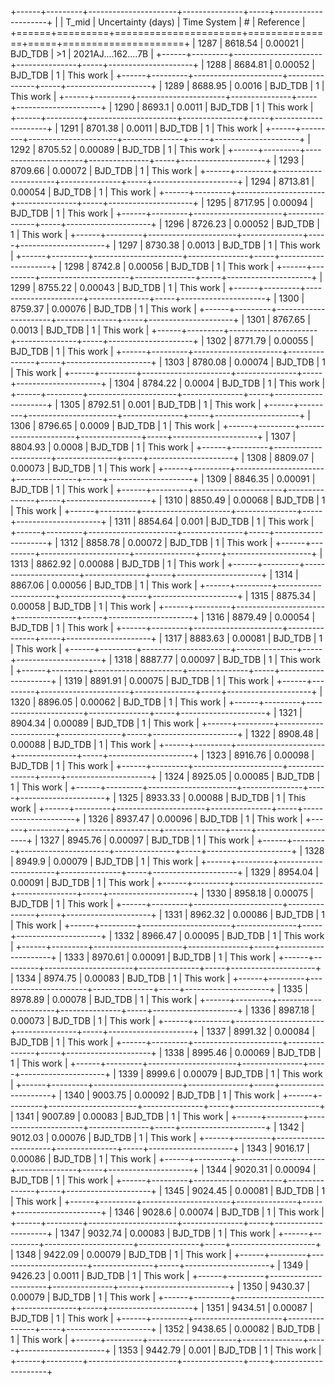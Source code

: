 +------+---------+----------------------+---------------+-----+---------------------+
|      |   T_mid |   Uncertainty (days) | Time System   | #   | Reference           |
+======+=========+======================+===============+=====+=====================+
| 1287 | 8618.54 |              0.00021 | BJD_TDB       | >1  | 2021AJ....162....7B |
+------+---------+----------------------+---------------+-----+---------------------+
| 1288 | 8684.81 |              0.00052 | BJD_TDB       | 1   | This work           |
+------+---------+----------------------+---------------+-----+---------------------+
| 1289 | 8688.95 |              0.0016  | BJD_TDB       | 1   | This work           |
+------+---------+----------------------+---------------+-----+---------------------+
| 1290 | 8693.1  |              0.0011  | BJD_TDB       | 1   | This work           |
+------+---------+----------------------+---------------+-----+---------------------+
| 1291 | 8701.38 |              0.0011  | BJD_TDB       | 1   | This work           |
+------+---------+----------------------+---------------+-----+---------------------+
| 1292 | 8705.52 |              0.00089 | BJD_TDB       | 1   | This work           |
+------+---------+----------------------+---------------+-----+---------------------+
| 1293 | 8709.66 |              0.00072 | BJD_TDB       | 1   | This work           |
+------+---------+----------------------+---------------+-----+---------------------+
| 1294 | 8713.81 |              0.00054 | BJD_TDB       | 1   | This work           |
+------+---------+----------------------+---------------+-----+---------------------+
| 1295 | 8717.95 |              0.00094 | BJD_TDB       | 1   | This work           |
+------+---------+----------------------+---------------+-----+---------------------+
| 1296 | 8726.23 |              0.00052 | BJD_TDB       | 1   | This work           |
+------+---------+----------------------+---------------+-----+---------------------+
| 1297 | 8730.38 |              0.0013  | BJD_TDB       | 1   | This work           |
+------+---------+----------------------+---------------+-----+---------------------+
| 1298 | 8742.8  |              0.00056 | BJD_TDB       | 1   | This work           |
+------+---------+----------------------+---------------+-----+---------------------+
| 1299 | 8755.22 |              0.00043 | BJD_TDB       | 1   | This work           |
+------+---------+----------------------+---------------+-----+---------------------+
| 1300 | 8759.37 |              0.00076 | BJD_TDB       | 1   | This work           |
+------+---------+----------------------+---------------+-----+---------------------+
| 1301 | 8767.65 |              0.0013  | BJD_TDB       | 1   | This work           |
+------+---------+----------------------+---------------+-----+---------------------+
| 1302 | 8771.79 |              0.00055 | BJD_TDB       | 1   | This work           |
+------+---------+----------------------+---------------+-----+---------------------+
| 1303 | 8780.08 |              0.00074 | BJD_TDB       | 1   | This work           |
+------+---------+----------------------+---------------+-----+---------------------+
| 1304 | 8784.22 |              0.0004  | BJD_TDB       | 1   | This work           |
+------+---------+----------------------+---------------+-----+---------------------+
| 1305 | 8792.51 |              0.001   | BJD_TDB       | 1   | This work           |
+------+---------+----------------------+---------------+-----+---------------------+
| 1306 | 8796.65 |              0.0009  | BJD_TDB       | 1   | This work           |
+------+---------+----------------------+---------------+-----+---------------------+
| 1307 | 8804.93 |              0.0008  | BJD_TDB       | 1   | This work           |
+------+---------+----------------------+---------------+-----+---------------------+
| 1308 | 8809.07 |              0.00073 | BJD_TDB       | 1   | This work           |
+------+---------+----------------------+---------------+-----+---------------------+
| 1309 | 8846.35 |              0.00091 | BJD_TDB       | 1   | This work           |
+------+---------+----------------------+---------------+-----+---------------------+
| 1310 | 8850.49 |              0.00068 | BJD_TDB       | 1   | This work           |
+------+---------+----------------------+---------------+-----+---------------------+
| 1311 | 8854.64 |              0.001   | BJD_TDB       | 1   | This work           |
+------+---------+----------------------+---------------+-----+---------------------+
| 1312 | 8858.78 |              0.00072 | BJD_TDB       | 1   | This work           |
+------+---------+----------------------+---------------+-----+---------------------+
| 1313 | 8862.92 |              0.00088 | BJD_TDB       | 1   | This work           |
+------+---------+----------------------+---------------+-----+---------------------+
| 1314 | 8867.06 |              0.00056 | BJD_TDB       | 1   | This work           |
+------+---------+----------------------+---------------+-----+---------------------+
| 1315 | 8875.34 |              0.00058 | BJD_TDB       | 1   | This work           |
+------+---------+----------------------+---------------+-----+---------------------+
| 1316 | 8879.49 |              0.00054 | BJD_TDB       | 1   | This work           |
+------+---------+----------------------+---------------+-----+---------------------+
| 1317 | 8883.63 |              0.00081 | BJD_TDB       | 1   | This work           |
+------+---------+----------------------+---------------+-----+---------------------+
| 1318 | 8887.77 |              0.00097 | BJD_TDB       | 1   | This work           |
+------+---------+----------------------+---------------+-----+---------------------+
| 1319 | 8891.91 |              0.00075 | BJD_TDB       | 1   | This work           |
+------+---------+----------------------+---------------+-----+---------------------+
| 1320 | 8896.05 |              0.00062 | BJD_TDB       | 1   | This work           |
+------+---------+----------------------+---------------+-----+---------------------+
| 1321 | 8904.34 |              0.00089 | BJD_TDB       | 1   | This work           |
+------+---------+----------------------+---------------+-----+---------------------+
| 1322 | 8908.48 |              0.00088 | BJD_TDB       | 1   | This work           |
+------+---------+----------------------+---------------+-----+---------------------+
| 1323 | 8916.76 |              0.00098 | BJD_TDB       | 1   | This work           |
+------+---------+----------------------+---------------+-----+---------------------+
| 1324 | 8925.05 |              0.00085 | BJD_TDB       | 1   | This work           |
+------+---------+----------------------+---------------+-----+---------------------+
| 1325 | 8933.33 |              0.00088 | BJD_TDB       | 1   | This work           |
+------+---------+----------------------+---------------+-----+---------------------+
| 1326 | 8937.47 |              0.00096 | BJD_TDB       | 1   | This work           |
+------+---------+----------------------+---------------+-----+---------------------+
| 1327 | 8945.76 |              0.00097 | BJD_TDB       | 1   | This work           |
+------+---------+----------------------+---------------+-----+---------------------+
| 1328 | 8949.9  |              0.00079 | BJD_TDB       | 1   | This work           |
+------+---------+----------------------+---------------+-----+---------------------+
| 1329 | 8954.04 |              0.00091 | BJD_TDB       | 1   | This work           |
+------+---------+----------------------+---------------+-----+---------------------+
| 1330 | 8958.18 |              0.00075 | BJD_TDB       | 1   | This work           |
+------+---------+----------------------+---------------+-----+---------------------+
| 1331 | 8962.32 |              0.00086 | BJD_TDB       | 1   | This work           |
+------+---------+----------------------+---------------+-----+---------------------+
| 1332 | 8966.47 |              0.00095 | BJD_TDB       | 1   | This work           |
+------+---------+----------------------+---------------+-----+---------------------+
| 1333 | 8970.61 |              0.00091 | BJD_TDB       | 1   | This work           |
+------+---------+----------------------+---------------+-----+---------------------+
| 1334 | 8974.75 |              0.00083 | BJD_TDB       | 1   | This work           |
+------+---------+----------------------+---------------+-----+---------------------+
| 1335 | 8978.89 |              0.00078 | BJD_TDB       | 1   | This work           |
+------+---------+----------------------+---------------+-----+---------------------+
| 1336 | 8987.18 |              0.00073 | BJD_TDB       | 1   | This work           |
+------+---------+----------------------+---------------+-----+---------------------+
| 1337 | 8991.32 |              0.00084 | BJD_TDB       | 1   | This work           |
+------+---------+----------------------+---------------+-----+---------------------+
| 1338 | 8995.46 |              0.00069 | BJD_TDB       | 1   | This work           |
+------+---------+----------------------+---------------+-----+---------------------+
| 1339 | 8999.6  |              0.00079 | BJD_TDB       | 1   | This work           |
+------+---------+----------------------+---------------+-----+---------------------+
| 1340 | 9003.75 |              0.00092 | BJD_TDB       | 1   | This work           |
+------+---------+----------------------+---------------+-----+---------------------+
| 1341 | 9007.89 |              0.00083 | BJD_TDB       | 1   | This work           |
+------+---------+----------------------+---------------+-----+---------------------+
| 1342 | 9012.03 |              0.00076 | BJD_TDB       | 1   | This work           |
+------+---------+----------------------+---------------+-----+---------------------+
| 1343 | 9016.17 |              0.00086 | BJD_TDB       | 1   | This work           |
+------+---------+----------------------+---------------+-----+---------------------+
| 1344 | 9020.31 |              0.00094 | BJD_TDB       | 1   | This work           |
+------+---------+----------------------+---------------+-----+---------------------+
| 1345 | 9024.45 |              0.00081 | BJD_TDB       | 1   | This work           |
+------+---------+----------------------+---------------+-----+---------------------+
| 1346 | 9028.6  |              0.00074 | BJD_TDB       | 1   | This work           |
+------+---------+----------------------+---------------+-----+---------------------+
| 1347 | 9032.74 |              0.00083 | BJD_TDB       | 1   | This work           |
+------+---------+----------------------+---------------+-----+---------------------+
| 1348 | 9422.09 |              0.00079 | BJD_TDB       | 1   | This work           |
+------+---------+----------------------+---------------+-----+---------------------+
| 1349 | 9426.23 |              0.0011  | BJD_TDB       | 1   | This work           |
+------+---------+----------------------+---------------+-----+---------------------+
| 1350 | 9430.37 |              0.00079 | BJD_TDB       | 1   | This work           |
+------+---------+----------------------+---------------+-----+---------------------+
| 1351 | 9434.51 |              0.00087 | BJD_TDB       | 1   | This work           |
+------+---------+----------------------+---------------+-----+---------------------+
| 1352 | 9438.65 |              0.00082 | BJD_TDB       | 1   | This work           |
+------+---------+----------------------+---------------+-----+---------------------+
| 1353 | 9442.79 |              0.001   | BJD_TDB       | 1   | This work           |
+------+---------+----------------------+---------------+-----+---------------------+